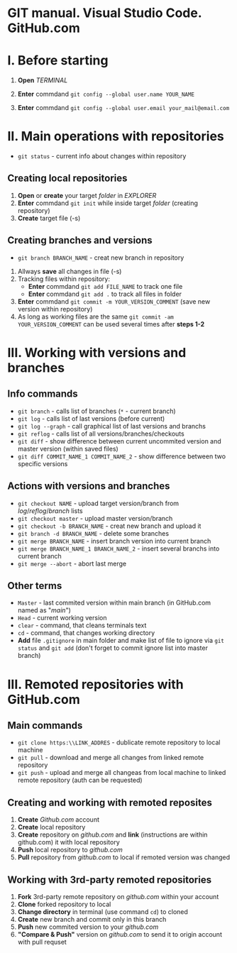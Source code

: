 # GIT manual. Visual Studio Code. GitHub.com

# I. Before starting

1. **Open** *TERMINAL*

2. **Enter** commdand `git config --global user.name YOUR_NAME`

3. **Enter** commdand `git config --global user.email your_mail@email.com`

# II. Main operations with repositories

* `git status` - current info about changes within repository

## Creating local repositories

1. **Open** or **create** your target *folder* in *EXPLORER*
2. **Enter** commdand `git init` while inside target *folder* (creating repository)
3. **Create** target file (-s)

## Creating branches and versions

* `git branch BRANCH_NAME` - creat new branch in repository

1. Allways **save** all changes in file (-s) 
2. Tracking files within repository:
    * **Enter** commdand `git add FILE_NAME` to track one file
    * **Enter** commdand `git add .` to track all files in folder
3. **Enter** commdand `git commit -m YOUR_VERSION_COMMENT` (save new version within repository)
4. As long as working files are the same `git commit -am YOUR_VERSION_COMMENT` can be used several times after **steps 1-2**

# III. Working with versions and branches

## Info commands

* `git branch` - calls list of branches (`*` - current branch)
* `git log` - calls list of last versions (before current)
* `git log --graph` - call graphical list of last versions and branchs
* `git reflog` - calls list of all versions/branches/checkouts
* `git diff` - show difference between current uncommited version and master version (within saved files)
* `git diff COMMIT_NAME_1 COMMIT_NAME_2` - show difference between two specific versions

## Actions with versions and branches

* `git checkout NAME` - upload target version/branch from *log*/*reflog*/*branch* lists
* `git checkout master` - upload master version/branch
* `git checkout -b BRANCH_NAME` - creat new branch and upload it
* `git branch -d BRANCH_NAME` - delete some branches
* `git merge BRANCH_NAME` - insert branch version into current branch 
* `git merge BRANCH_NAME_1 BRANCH_NAME_2` - insert several branchs into current branch
* `git merge --abort` - abort last merge

## Other terms

* `Master` - last commited version within main branch (in GitHub.com named as "*main*")
* `Head` - current working version
* `clear` - command, that cleans terminals text
* `cd` - command, that changes working directory
* **Add** file `.gitignore` in main folder and make list of file to ignore via `git status` and `git add` (don't forget to commit ignore list into master branch)

# III. Remoted repositories with GitHub.com

## Main commands

* `git clone https:\\LINK_ADDRES` - dublicate remote repository to local machine
* `git pull` - download and merge all changes from linked remote repository 
* `git push` - upload and merge all changeas from local machine to linked remote repository (auth can be requested)

## Creating and working with remoted reposites
1. **Create** *Github.com* account
2. **Create** local repository
3. **Create** repository on *github.com* and **link** (instructions are within github.com) it with local repository
4. **Push** local repository to *github.com*
5. **Pull** repository from *github.com* to local if remoted version was changed

## Working with 3rd-party remoted repositories
1. **Fork** 3rd-party remote repository on *github.com* within your account 
2. **Clone** forked repository to local
3. **Change directory** in terminal (use command `cd`) to cloned
4. **Create** new branch and commit only in this branch
5. **Push** new commited version to your *github.com* 
6. **"Compare & Push"** version on *github.com* to send it to origin account with pull requset
